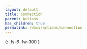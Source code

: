 ```yaml
---
layout: default
title: Connection
parent: Actions
has_children: true
permalink: /docs/actions/connection
---
```

{: .fs-6 .fw-300 }
